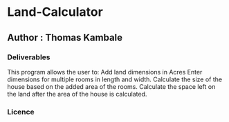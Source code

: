 # Land-Calculator

## Author : Thomas Kambale

### Deliverables
This program allows the user to:
Add land dimensions in Acres
Enter dimensions for multiple rooms in length and width.
Calculate the size of the house based on the added area of the rooms.
Calculate the space left on the land after the area of the house is calculated.
### Licence
